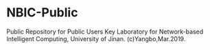 # NBIC-Public
Public Repository for Public Users
Key Laboratory for Network-based Intelligent Computing, University of Jinan.
  (c)Yangbo,Mar.2019. 
